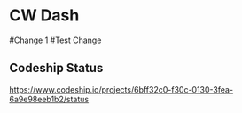 # CW Dash
#Change 1
#Test Change
## Codeship Status
https://www.codeship.io/projects/6bff32c0-f30c-0130-3fea-6a9e98eeb1b2/status
